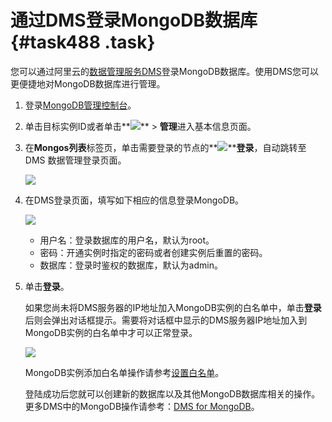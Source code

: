 # 通过DMS登录MongoDB数据库 {#task488 .task}

您可以通过阿里云的[数据管理服务DMS](https://help.aliyun.com/document_detail/47550.html)登录MongoDB数据库。使用DMS您可以更便捷地对MongoDB数据库进行管理。

1.  登录[MongoDB管理控制台](https://mongodb.console.aliyun.com/)。 
2.  单击目标实例ID或者单击**![](http://static-aliyun-doc.oss-cn-hangzhou.aliyuncs.com/assets/img/6723/154501486313851_zh-CN.png)** \> **管理**进入基本信息页面。 
3.  在**Mongos列表**标签页，单击需要登录的节点的**![](http://static-aliyun-doc.oss-cn-hangzhou.aliyuncs.com/assets/img/6723/154501486313851_zh-CN.png)****登录**，自动跳转至DMS 数据管理登录页面。 

    ![](http://static-aliyun-doc.oss-cn-hangzhou.aliyuncs.com/assets/img/6694/154501486313839_zh-CN.png)

4.  在DMS登录页面，填写如下相应的信息登录MongoDB。 

    ![](http://static-aliyun-doc.oss-cn-hangzhou.aliyuncs.com/assets/img/23695/154501486313740_zh-CN.png)

    -   用户名：登录数据库的用户名，默认为root。
    -   密码：开通实例时指定的密码或者创建实例后重置的密码。
    -   数据库：登录时鉴权的数据库，默认为admin。
5.  单击**登录**。 

    如果您尚未将DMS服务器的IP地址加入MongoDB实例的白名单中，单击**登录**后则会弹出对话框提示。需要将对话框中显示的DMS服务器IP地址加入到MongoDB实例的白名单中才可以正常登录。

    ![](http://static-aliyun-doc.oss-cn-hangzhou.aliyuncs.com/assets/img/23695/154501486333336_zh-CN.png)

    MongoDB实例添加白名单操作请参考[设置白名单](cn.zh-CN/分片集群快速入门/设置白名单.md#)。

    登陆成功后您就可以创建新的数据库以及其他MongoDB数据库相关的操作。更多DMS中的MongoDB操作请参考：[DMS for MongoDB](https://help.aliyun.com/document_detail/47683.html)。


